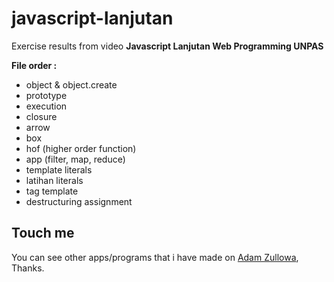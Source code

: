# javascript-lanjutan

Exercise results from video **Javascript Lanjutan Web Programming UNPAS**

**File order :**

- object & object.create
- prototype
- execution
- closure
- arrow
- box
- hof (higher order function)
- app (filter, map, reduce)
- template literals
- latihan literals
- tag template
- destructuring assignment

## Touch me

You can see other apps/programs that i have made on <a href="https://adamzullowa06.github.io/">Adam Zullowa</a>, Thanks.
